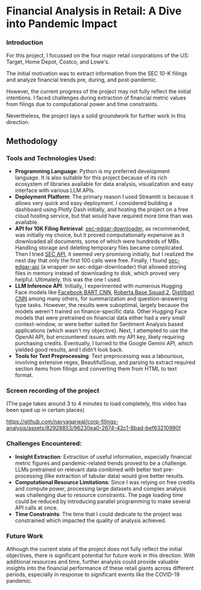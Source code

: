 # Financial Analysis in Retail: A Dive into Pandemic Impact

### Introduction
For this project, I focussed on the four major retail corporations of the US: Target, Home Depot, Costco, and Lowe&#39;s.

The initial motivation was to extract information from the SEC 10-K filings and analyze financial trends pre, during, and post-pandemic.

However, the current progress of the project may not fully reflect the initial intentions. I faced challenges during extraction of financial metric values from filings due to computational power and time constraints. 

Nevertheless, the project lays a solid groundwork for further work in this direction.

## Methodology

### Tools and Technologies Used:
- <b>Programming Language</b>: Python is my preferred development language. It is also suitable for this project because of its rich ecosystem of libraries available for data analysis, visualization and easy interface with various LLM APIs.
- <b>Deployment Platform</b>: The primary reason I used Streamlit is because it allows very quick and easy deployment. I considered building a dashboard using Plotly Dash initially, and hosting the project on a free cloud hosting service, but that would have required more time than was available.
- <b>API for 10K Filing Retrieval</b>: [sec-edgar-downloader](https://sec-edgar-downloader.readthedocs.io/en/latest/), as recommended, was initially my choice, but it proved computationally expensive as it downloaded all documents, some of which were hundreds of MBs. Handling storage and deleting temporary files became complicated. Then I tried [SEC API](https://sec-api.io/), it seemed very promising initially, but I realized the next day that only the first 100 calls were free. Finally, I found [sec-edgar-api](https://sec-edgar-api.readthedocs.io/en/latest/) (a wrapper on sec-edgar-downloader) that allowed storing files in memory instead of downloading to disk, which proved very helpful. Ultimately, this was the one I used.
- <b>LLM Inference API</b>: Initially, I experimented with numerous Hugging Face models like [Facebook BART CNN](https://huggingface.co/facebook/bart-large-cnn), [Roberta Base Squad 2](https://huggingface.co/deepset/roberta-base-squad2), [Distilbart CNN](https://huggingface.co/sshleifer/distilbart-cnn-12-6) among many others, for summarization and question-answering type tasks. However, the results were suboptimal, largely because the models weren't trained on finance-specific data. Other Hugging Face models that were pretrained on financial data either had a very small context-window, or were better suited for Sentiment Analysis based applications (which wasn't my objective). Next, I attempted to use the OpenAI API, but encountered issues with my API key, likely requiring purchasing credits. Eventually, I turned to the Google Gemini API, which yielded good results, and I didn't look back.
- <b>Tools for Text Preprocessing</b>: Text preprocessing was a labourious, involving extensive regex, BeautifulSoup, and parsing to extract required section items from filings and converting them from HTML to text format.

### Screen recording of the project
(The page takes around 3 to 4 minutes to load completely, this video has been sped up in certain places)

https://github.com/navyagarwal/corp-filings-analysis/assets/82928853/96230ea0-2674-42c1-8bad-bef63210990f



### Challenges Encountered:
- <b>Insight Extraction</b>: Extraction of useful information, especially financial metric figures and pandemic-related trends proved to be a challenge. LLMs pretrained on relevant data combined with better text pre-processing (like extraction of tabular data) would give better results. 
- <b>Computational Resource Limitations</b>: Since I was relying on free credits and compute power, processing large datasets and complex analysis was challenging due to resource constraints. The page loading time could be reduced by introducing parallel programming to make several API calls at once.
- <b>Time Constraints</b>: The time that I could dedicate to the project was constrained which impacted the quality of analysis achieved.

### Future Work
Although the current state of the project does not fully reflect the initial objectives, there is significant potential for future work in this direction. With additional resources and time, further analysis could provide valuable insights into the financial performance of these retail giants across different periods, especially in response to significant events like the COVID-19 pandemic.
